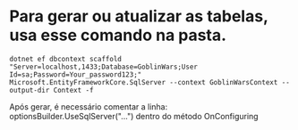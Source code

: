 ﻿# Para gerar ou atualizar as tabelas, usa esse comando na pasta.
```
dotnet ef dbcontext scaffold "Server=localhost,1433;Database=GoblinWars;User Id=sa;Password=Your_password123;" Microsoft.EntityFrameworkCore.SqlServer --context GoblinWarsContext --output-dir Context -f
```

Após gerar, é necessário comentar a linha: optionsBuilder.UseSqlServer("...") dentro do método OnConfiguring